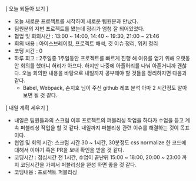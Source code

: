 [ 오늘 되돌아 보기 ]

* 오늘 새로운 프로젝트를 시작하여 새로운 팀원분과 만났다. 
* 팀원분의 저번 프로젝트를 봤는데 정리가 엄청 잘 되어있었다.
* 협업 및 회의시간 : 13:00 ~ 14:00, 14:40 ~ 19:30, 21:00 ~ 21:46 
* 회의 내용 :  아이스브레이킹, 프로젝트 해석, 깃 이슈 정리, 위키 정리
* 코딩 시간 : 0
* 하루 회고 : 2주일중 1주일동안 프로젝트를 빠르게 진행 해 여유를 얻기 위해 오랫동안 회의를 했더니 허리가 아프다. 하지만 나중에 아플허리를 나눠 아픈거니까 괜찮다. 오늘 회의한 내용을 바탕으로 내일까지 공부해야 할 것들을 정리하자면 다음과 같다.
	* Babel, Webpack, 손지호 님이 주신 github 레포 분석 아마 2 시간정도 알아보면 될 것 같다.

[ 내일 계획 세우기 ]

* 내일은 팀원들과의 스크럼 이후 프로젝트의 퍼블리싱 작업을 하다가 수업을 듣고 계속 퍼블리싱 작업을 할 것 같다. 내일까지 퍼블리싱 관련 이슈를 해결하는 것이 목표이다.
* 협업 및 회의 시간: 스크럼 시간 30 ~ 1시간,  30분정도 css normalize 한 코드에 대해서 이야기 혹은 PR을 보내 확인을 받을 것 같다.
* 코딩시간 : 점심시간 전 1시간, 수업이 끝난뒤 15:00 ~ 18:00, 20:00 ~ 23:00 까지 코딩시간을 가져서 퍼블리싱을 완성 하면 좋을 것 같다.
* 코딩내용 : 프로젝트 퍼블리싱

